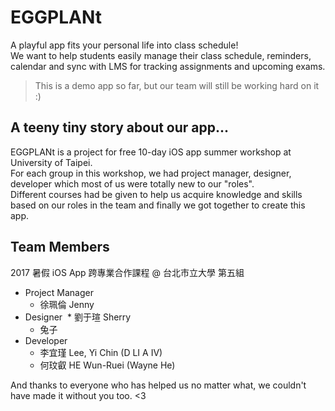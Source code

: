 # EGGPLANt
A playful app fits your personal life into class schedule! <br>
We want to help students easily manage their class schedule, reminders, calendar and sync with LMS for tracking assignments and upcoming exams.

> This is a demo app so far, but our team will still be working hard on it :)

## A teeny tiny story about our app...
EGGPLANt is a project for free 10-day iOS app summer workshop at University of Taipei.<br>
For each group in this workshop, we had project manager, designer, developer which most of us were totally new to our "roles".<br>
Different courses had be given to help us acquire knowledge and skills based on our roles in the team and finally we got together to create this app.

## Team Members
2017 暑假 iOS App 跨專業合作課程 @ 台北市立大學 第五組
* Project Manager
  * 徐珮倫 Jenny
* Designer
  * 劉于瑄 Sherry
  * 兔子
* Developer
  * 李宜瑾 Lee, Yi Chin (D LI A IV)
  * 何玟叡 HE Wun-Ruei (Wayne He)
  
And thanks to everyone who has helped us no matter what, we couldn't have made it without you too. <3
